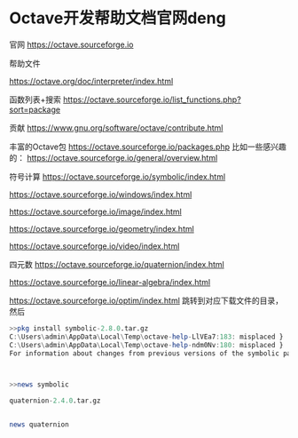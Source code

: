 # Octave开发帮助文档官网deng
官网
https://octave.sourceforge.io

帮助文件

https://octave.org/doc/interpreter/index.html


函数列表+搜索
https://octave.sourceforge.io/list_functions.php?sort=package




贡献
https://www.gnu.org/software/octave/contribute.html


丰富的Octave包
https://octave.sourceforge.io/packages.php
比如一些感兴趣的：
https://octave.sourceforge.io/general/overview.html

符号计算
https://octave.sourceforge.io/symbolic/index.html

https://octave.sourceforge.io/windows/index.html

https://octave.sourceforge.io/image/index.html

https://octave.sourceforge.io/geometry/index.html

https://octave.sourceforge.io/video/index.html

四元数
https://octave.sourceforge.io/quaternion/index.html

https://octave.sourceforge.io/linear-algebra/index.html


https://octave.sourceforge.io/optim/index.html
跳转到对应下载文件的目录，然后

``` octave
>>pkg install symbolic-2.8.0.tar.gz
C:\Users\admin\AppData\Local\Temp\octave-help-LlVEa7:183: misplaced }
C:\Users\admin\AppData\Local\Temp\octave-help-ndm0Nv:180: misplaced }
For information about changes from previous versions of the symbolic package, run 'news symbolic'



>>news symbolic


```




```octave
quaternion-2.4.0.tar.gz


news quaternion

```









